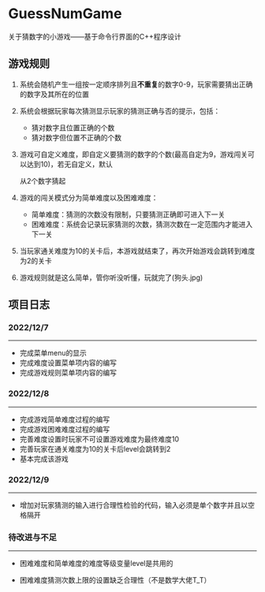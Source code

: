 # GuessNumGame
关于猜数字的小游戏——基于命令行界面的C++程序设计

## 游戏规则
1. 系统会随机产生一组按一定顺序排列且**不重复**的数字0-9，玩家需要猜出正确的数字及其所在的位置

2. 系统会根据玩家每次猜测显示玩家的猜测正确与否的提示，包括：
      * 猜对数字且位置正确的个数
      * 猜对数字但位置不正确的个数
      
3. 游戏可自定义难度，即自定义要猜测的数字的个数(最高自定为9，游戏闯关可以达到10)，若无自定义，默认

      从2个数字猜起

4. 游戏的闯关模式分为简单难度以及困难难度：
   * 简单难度：猜测的次数没有限制，只要猜测正确即可进入下一关
   * 困难难度：系统会记录玩家猜测的次数，猜测次数在一定范围内才能进入下一关
   
5. 当玩家通关难度为10的关卡后，本游戏就结束了，再次开始游戏会跳转到难度为2的关卡

5. 游戏规则就是这么简单，管你听没听懂，玩就完了(狗头.jpg)

## 项目日志
### 2022/12/7

-----

* 完成菜单menu的显示
* 完成难度设置菜单项内容的编写
* 完成游戏规则菜单项内容的编写

### 2022/12/8

---

* 完成游戏简单难度过程的编写
* 完成游戏困难难度过程的编写
* 完善难度设置时玩家不可设置游戏难度为最终难度10
* 完善玩家在通关难度为10的关卡后level会跳转到2
* 基本完成该游戏

### 2022/12/9

---

* 增加对玩家猜测的输入进行合理性检验的代码，输入必须是单个数字并且以空格隔开

### 待改进与不足

---

* 困难难度和简单难度的难度等级变量level是共用的

* 困难难度猜测次数上限的设置缺乏合理性（不是数学大佬T_T）
